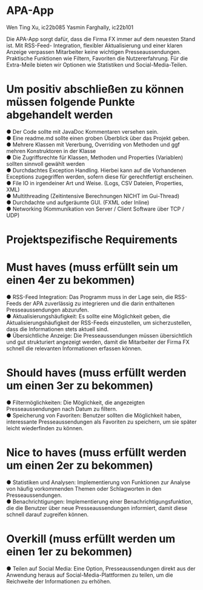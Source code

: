 # APA-App
Wen Ting Xu, ic22b085
Yasmin Farghally, ic22b101

Die APA-App sorgt dafür, dass die Firma FX immer auf dem neuesten Stand ist. Mit RSS-Feed- Integration, flexibler Aktualisierung und einer klaren Anzeige verpassen Mitarbeiter keine wichtigen Presseaussendungen. Praktische Funktionen wie Filtern, Favoriten die Nutzererfahrung. Für die Extra-Meile bieten wir Optionen wie Statistiken und Social-Media-Teilen.

# Um positiv abschließen zu können müssen folgende Punkte abgehandelt werden

● Der Code sollte mit JavaDoc Kommentaren versehen sein.        
● Eine readme.md sollte einen groben Überblick über das Projekt geben.               
● Mehrere Klassen mit Vererbung, Overriding von Methoden und ggf mehren
Konstruktoren in der Klasse                 
● Die Zugriffsrechte für Klassen, Methoden und Properties (Variablen) sollten sinnvoll
gewählt werden                           
● Durchdachtes Exception Handling. Hierbei kann auf die Vorhandenen Exceptions
zugegriffen werden, sofern diese für gerechtfertigt erscheinen.                  
● File IO in irgendeiner Art und Weise. (Logs, CSV Dateien, Properties, XML)                         
● Multithreading (Zeitintensive Berechnungen NICHT im Gui-Thread)                      
● Durchdachte und aufgeräumte GUI. (FXML oder Inline)                            
● Networking (Kommunikation von Server / Client Software über TCP / UDP)

# Projektspezifische Requirements

# Must haves (muss erfüllt sein um einen 4er zu bekommen)                     
● RSS-Feed Integration: Das Programm muss in der Lage sein, die RSS-Feeds der APA zuverlässig zu integrieren und die darin enthaltenen       Presseaussendungen abzurufen.                                      
● Aktualisierungshäufigkeit: Es sollte eine Möglichkeit geben, die Aktualisierungshäufigkeit der RSS-Feeds einzustellen, um sicherzustellen, dass die Informationen stets aktuell sind.                            
● Übersichtliche Anzeige: Die Presseaussendungen müssen übersichtlich und gut strukturiert angezeigt werden, damit die Mitarbeiter der Firma FX schnell die relevanten Informationen erfassen können.

# Should haves (muss erfüllt werden um einen 3er zu bekommen)                    
● Filtermöglichkeiten: Die Möglichkeit, die angezeigten Presseaussendungen
nach Datum zu filtern.                          
● Speicherung von Favoriten: Benutzer sollten die Möglichkeit haben,
interessante Presseaussendungen als Favoriten zu speichern, um sie später
leicht wiederfinden zu können.                     

# Nice to haves (muss erfüllt werden um einen 2er zu bekommen)                       
● Statistiken und Analysen: Implementierung von Funktionen zur Analyse von häufig vorkommenden Themen oder Schlagworten in den Presseaussendungen.   
● Benachrichtigungen: Implementierung einer Benachrichtigungsfunktion, die die Benutzer über neue Presseaussendungen informiert, damit diese schnell darauf zugreifen können.                      

# Overkill (muss erfüllt werden um einen 1er zu bekommen)                   
● Teilen auf Social Media: Eine Option, Presseaussendungen direkt aus der
Anwendung heraus auf Social-Media-Plattformen zu teilen, um die Reichweite der Informationen zu erhöhen.

